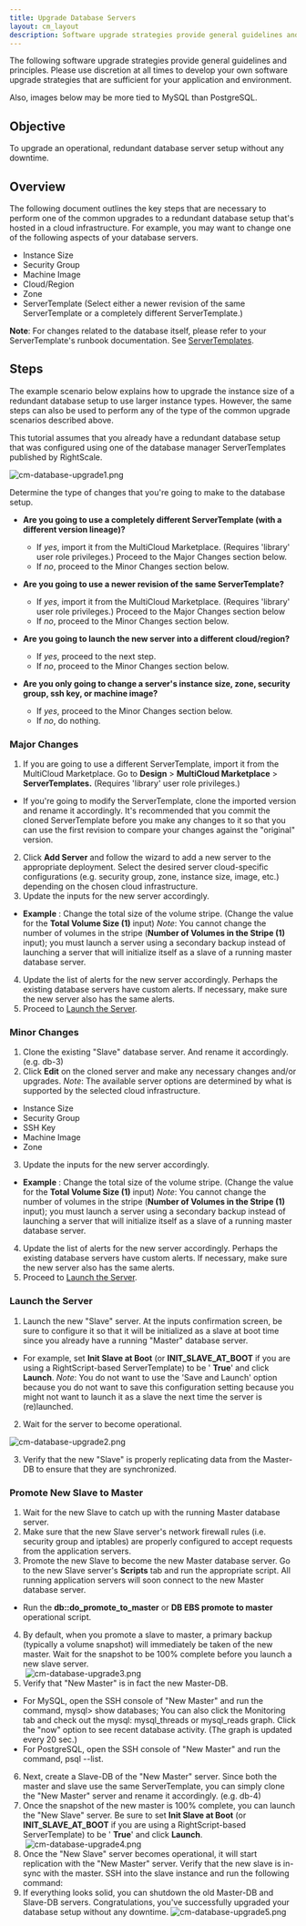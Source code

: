 ```yaml
---
title: Upgrade Database Servers
layout: cm_layout
description: Software upgrade strategies provide general guidelines and principles. Please use discretion at all times to develop your own software upgrade strategies that are sufficient for your application and environment.
---
```


The following software upgrade strategies provide general guidelines and principles. Please use discretion at all times to develop your own software upgrade strategies that are sufficient for your application and environment.

Also, images below may be more tied to MySQL than PostgreSQL.

## Objective

To upgrade an operational, redundant database server setup without any downtime.

## Overview

The following document outlines the key steps that are necessary to perform one of the common upgrades to a redundant database setup that's hosted in a cloud infrastructure. For example, you may want to change one of the following aspects of your database servers.

* Instance Size
* Security Group
* Machine Image
* Cloud/Region
* Zone
* ServerTemplate (Select either a newer revision of the same ServerTemplate or a completely different ServerTemplate.)

**Note**: For changes related to the database itself, please refer to your ServerTemplate's runbook documentation. See [ServerTemplates](/st/index.html).

## Steps

The example scenario below explains how to upgrade the instance size of a redundant database setup to use larger instance types. However, the same steps can also be used to perform any of the type of the common upgrade scenarios described above.

This tutorial assumes that you already have a redundant database setup that was configured using one of the database manager ServerTemplates published by RightScale.

![cm-database-upgrade1.png](/img/cm-database-upgrade1.png)

Determine the type of changes that you're going to make to the database setup.

- **Are you going to use a completely different ServerTemplate (with a different version lineage)?**
  - If _yes_, import it from the MultiCloud Marketplace. (Requires 'library' user role privileges.) Proceed to the Major Changes section below.
  - If _no_, proceed to the Minor Changes section below.

- **Are you going to use a newer revision of the same ServerTemplate?**
  - If _yes_, import it from the MultiCloud Marketplace. (Requires 'library' user role privileges.) Proceed to the Major Changes section below
  - If _no_, proceed to the Minor Changes section below.

- **Are you going to launch the new server into a different cloud/region?**
  - If _yes_, proceed to the next step.
  - If _no_, proceed to the Minor Changes section below.

- **Are you only going to change a server's instance size, zone, security group, ssh key, or machine image?**  
  - If _yes_, proceed to the Minor Changes section below.
  - If _no_, do nothing.​

### Major Changes

1. If you are going to use a different ServerTemplate, import it from the MultiCloud Marketplace. Go to **Design** > **MultiCloud Marketplace** > **ServerTemplates.** (Requires 'library' user role privileges.)
  - If you're going to modify the ServerTemplate, clone the imported version and rename it accordingly. It's recommended that you commit the cloned ServerTemplate before you make any changes to it so that you can use the first revision to compare your changes against the "original" version.
2. Click **Add Server** and follow the wizard to add a new server to the appropriate deployment. Select the desired server cloud-specific configurations (e.g. security group, zone, instance size, image, etc.) depending on the chosen cloud infrastructure.
3. Update the inputs for the new server accordingly.
  - **Example** : Change the total size of the volume stripe. (Change the value for the **Total Volume Size (1)** input) _Note_: You cannot change the number of volumes in the stripe (**Number of Volumes in the Stripe (1)** input); you must launch a server using a secondary backup instead of launching a server that will initialize itself as a slave of a running master database server.
4. Update the list of alerts for the new server accordingly. Perhaps the existing database servers have custom alerts. If necessary, make sure the new server also has the same alerts.
5. Proceed to [Launch the Server](/cm/management_guide/launching_servers.html).

### Minor Changes

1. Clone the existing "Slave" database server. And rename it accordingly. (e.g. db-3)
2. Click **Edit** on the cloned server and make any necessary changes and/or upgrades. _Note_: The available server options are determined by what is supported by the selected cloud infrastructure.
  - Instance Size
  - Security Group
  - SSH Key
  - Machine Image
  - Zone
3. Update the inputs for the new server accordingly.
  - **Example** : Change the total size of the volume stripe. (Change the value for the **Total Volume Size (1)** input) _Note_: You cannot change the number of volumes in the stripe (**Number of Volumes in the Stripe (1)** input); you must launch a server using a secondary backup instead of launching a server that will initialize itself as a slave of a running master database server.
4. Update the list of alerts for the new server accordingly. Perhaps the existing database servers have custom alerts. If necessary, make sure the new server also has the same alerts.
5. Proceed to [Launch the Server](/cm/management_guide/launching_servers.html).

### Launch the Server

1. Launch the new "Slave" server. At the inputs confirmation screen, be sure to configure it so that it will be initialized as a slave at boot time since you already have a running "Master" database server.
  - For example, set **Init Slave at Boot** (or **INIT_SLAVE_AT_BOOT** if you are using a RightScript-based ServerTemplate) to be ' **True**' and click **Launch**. _Note_: You do not want to use the 'Save and Launch' option because you do not want to save this configuration setting because you might not want to launch it as a slave the next time the server is (re)launched.
2. Wait for the server to become operational.

![cm-database-upgrade2.png](/img/cm-database-upgrade2.png)

3. Verify that the new "Slave" is properly replicating data from the Master-DB to ensure that they are synchronized.

### Promote New Slave to Master

1. Wait for the new Slave to catch up with the running Master database server.
2. Make sure that the new Slave server's network firewall rules (i.e. security group and iptables) are properly configured to accept requests from the application servers.
3. Promote the new Slave to become the new Master database server. Go to the new Slave server's **Scripts** tab and run the appropriate script. All running application servers will soon connect to the new Master database server.
  - Run the **db::do_promote_to_master** or **DB EBS promote to master** operational script.
4. By default, when you promote a slave to master, a primary backup (typically a volume snapshot) will immediately be taken of the new master. Wait for the snapshot to be 100% complete before you launch a new slave server.<br>
​​​ ![cm-database-upgrade3.png](/img/cm-database-upgrade3.png)
5. Verify that "New Master" is in fact the new Master-DB.
  - For MySQL, open the SSH console of "New Master" and run the command, mysql> show databases; You can also click the Monitoring tab and check out the mysql: mysql_threads or mysql_reads graph. Click the "now" option to see recent database activity. (The graph is updated every 20 sec.)
  - For PostgreSQL, open the SSH console of "New Master" and run the command, psql --list.
6. Next, create a Slave-DB of the "New Master" server. Since both the master and slave use the same ServerTemplate, you can simply clone the "New Master" server and rename it accordingly. (e.g. db-4)
7. Once the snapshot of the new master is 100% complete, you can launch the "New Slave" server. Be sure to set **Init Slave at Boot** (or **INIT_SLAVE_AT_BOOT** if you are using a RightScript-based ServerTemplate) to be ' **True**' and click **Launch**.<br>
​ ![cm-database-upgrade4.png](/img/cm-database-upgrade4.png)
8. Once the "New Slave" server becomes operational, it will start replication with the "New Master" server. Verify that the new slave is in-sync with the master. SSH into the slave instance and run the following command:
9. If everything looks solid, you can shutdown the old Master-DB and Slave-DB servers. Congratulations, you've successfully upgraded your database setup without any downtime.
![cm-database-upgrade5.png](/img/cm-database-upgrade5.png)
